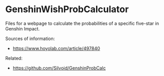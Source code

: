 # GenshinWishProbCalculator
Files for a webpage to calculate the probabilities of a specific five-star in Genshin Impact.

Sources of information:
- https://www.hoyolab.com/article/497840

Related:
- https://github.com/Silvoid/GenshinProbCalc
